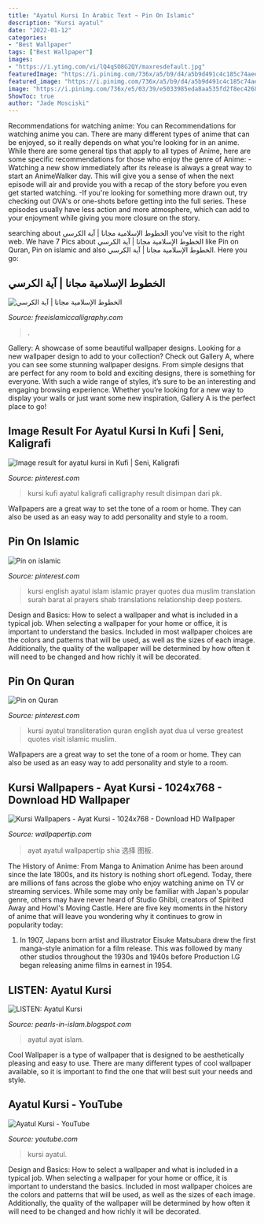 ```yaml
---
title: "Ayatul Kursi In Arabic Text ~ Pin On Islamic"
description: "Kursi ayatul"
date: "2022-01-12"
categories:
- "Best Wallpaper"
tags: ["Best Wallpaper"]
images:
- "https://i.ytimg.com/vi/lQ4qSO8G2QY/maxresdefault.jpg"
featuredImage: "https://i.pinimg.com/736x/a5/b9/d4/a5b9d491c4c185c74aeeb9bcdcefc65d--kursi-english.jpg"
featured_image: "https://i.pinimg.com/736x/a5/b9/d4/a5b9d491c4c185c74aeeb9bcdcefc65d--kursi-english.jpg"
image: "https://i.pinimg.com/736x/e5/03/39/e5033985eda8aa535fd2f8ec426856bb.jpg"
ShowToc: true
author: "Jade Mosciski"
---
```



Recommendations for watching anime: You can
Recommendations for watching anime you can. There are many different types of anime that can be enjoyed, so it really depends on what you're looking for in an anime. While there are some general tips that apply to all types of Anime, here are some specific recommendations for those who enjoy the genre of Anime: 
-Watching a new show immediately after its release is always a great way to start an AnimeWalker day. This will give you a sense of when the next episode will air and provide you with a recap of the story before you even get started watching. 
-If you're looking for something more drawn out, try checking out OVA's or one-shots before getting into the full series. These episodes usually have less action and more atmosphere, which can add to your enjoyment while giving you more closure on the story.

	

		
searching about الخطوط الإسلامية مجانا | آية الكرسي you've visit to the right web. We have 7 Pics about الخطوط الإسلامية مجانا | آية الكرسي like Pin on Quran, Pin on islamic and also الخطوط الإسلامية مجانا | آية الكرسي. Here you go:
		
    
## الخطوط الإسلامية مجانا | آية الكرسي

<img loading=lazy src="https://freeislamiccalligraphy.com/wp-content/uploads/2013/06/Kanan-Ayatul-Kursi.jpg" onerror="this.onerror=null;this.src='https://tse1.mm.bing.net/th?id=OIP.or5SbqiR87vOxNHSc2yM0QHaKV&amp;pid=15.1';" alt="الخطوط الإسلامية مجانا | آية الكرسي">

_Source: freeislamiccalligraphy.com_

>. 

	

Gallery: A showcase of some beautiful wallpaper designs.
Looking for a new wallpaper design to add to your collection? Check out Gallery A, where you can see some stunning wallpaper designs. From simple designs that are perfect for any room to bold and exciting designs, there is something for everyone. With such a wide range of styles, it’s sure to be an interesting and engaging browsing experience. Whether you’re looking for a new way to display your walls or just want some new inspiration, Gallery A is the perfect place to go!





	
	
    
## Image Result For Ayatul Kursi In Kufi | Seni, Kaligrafi

<img loading=lazy src="https://i.pinimg.com/736x/e5/03/39/e5033985eda8aa535fd2f8ec426856bb.jpg" onerror="this.onerror=null;this.src='https://tse1.mm.bing.net/th?id=OIP.LuQGtxchTCSGJ3vuQUSaywAAAA&amp;pid=15.1';" alt="Image result for ayatul kursi in Kufi | Seni, Kaligrafi">

_Source: pinterest.com_

>kursi kufi ayatul kaligrafi calligraphy result disimpan dari pk. 

	

Wallpapers are a great way to set the tone of a room or home. They can also be used as an easy way to add personality and style to a room.

    
## Pin On Islamic

<img loading=lazy src="https://i.pinimg.com/736x/a5/b9/d4/a5b9d491c4c185c74aeeb9bcdcefc65d--kursi-english.jpg" onerror="this.onerror=null;this.src='https://tse4.mm.bing.net/th?id=OIP.uTIITsFl4HjHyz1uaC7sCgAAAA&amp;pid=15.1';" alt="Pin on islamic">

_Source: pinterest.com_

>kursi english ayatul islam islamic prayer quotes dua muslim translation surah barat al prayers shab translations relationship deep posters. 

	

Design and Basics: How to select a wallpaper and what is included in a typical job.
When selecting a wallpaper for your home or office, it is important to understand the basics. Included in most wallpaper choices are the colors and patterns that will be used, as well as the sizes of each image. Additionally, the quality of the wallpaper will be determined by how often it will need to be changed and how richly it will be decorated.

    
## Pin On Quran

<img loading=lazy src="https://i.pinimg.com/736x/28/d0/de/28d0deea3fd79ce750bda8fa98d9c2a9.jpg" onerror="this.onerror=null;this.src='https://tse1.mm.bing.net/th?id=OIP.UiccbLzN-FwNytpxV_oURgHaFD&amp;pid=15.1';" alt="Pin on Quran">

_Source: pinterest.com_

>kursi ayatul transliteration quran english ayat dua ul verse greatest quotes visit islamic muslim. 

	

Wallpapers are a great way to set the tone of a room or home. They can also be used as an easy way to add personality and style to a room.

    
## Kursi Wallpapers - Ayat Kursi - 1024x768 - Download HD Wallpaper

<img loading=lazy src="https://www.wallpapertip.com/wmimgs/17-179306_kursi-wallpapers-ayat-kursi.jpg" onerror="this.onerror=null;this.src='https://tse3.mm.bing.net/th?id=OIP.iKe81_Fw_JTcF84pA1gSDQHaFj&amp;pid=15.1';" alt="Kursi Wallpapers - Ayat Kursi - 1024x768 - Download HD Wallpaper">

_Source: wallpapertip.com_

>ayat ayatul wallpapertip shia 选择 图板. 

	

The History of Anime: From Manga to Animation
Anime has been around since the late 1800s, and its history is nothing short ofLegend. Today, there are millions of fans across the globe who enjoy watching anime on TV or streaming services. While some may only be familiar with Japan's popular genre, others may have never heard of Studio Ghibli, creators of Spirited Away and Howl's Moving Castle. Here are five key moments in the history of anime that will leave you wondering why it continues to grow in popularity today:
1) In 1907, Japans born artist and illustrator Eisuke Matsubara drew the first manga-style animation for a film release. This was followed by many other studios throughout the 1930s and 1940s before Production I.G began releasing anime films in earnest in 1954.

    
## LISTEN: Ayatul Kursi

<img loading=lazy src="http://4.bp.blogspot.com/-f1C-FJhEZr4/UBDenrhwdnI/AAAAAAAABGw/2CotgLInsCA/w1200-h630-p-k-no-nu/ayatul-kursi-blue.jpg" onerror="this.onerror=null;this.src='https://tse1.mm.bing.net/th?id=OIP.e89JPsqsYMzwt4ouIbXT1QHaD4&amp;pid=15.1';" alt="LISTEN: Ayatul Kursi">

_Source: pearls-in-islam.blogspot.com_

>ayatul ayat islam. 

	

Cool Wallpaper is a type of wallpaper that is designed to be aesthetically pleasing and easy to use. There are many different types of cool wallpaper available, so it is important to find the one that will best suit your needs and style.

    
## Ayatul Kursi - YouTube

<img loading=lazy src="https://i.ytimg.com/vi/lQ4qSO8G2QY/maxresdefault.jpg" onerror="this.onerror=null;this.src='https://tse4.mm.bing.net/th?id=OIP.hd8mufLj7UTY7ZVP67V54QHaEK&amp;pid=15.1';" alt="Ayatul Kursi - YouTube">

_Source: youtube.com_

>kursi ayatul. 

	

Design and Basics: How to select a wallpaper and what is included in a typical job.
When selecting a wallpaper for your home or office, it is important to understand the basics. Included in most wallpaper choices are the colors and patterns that will be used, as well as the sizes of each image. Additionally, the quality of the wallpaper will be determined by how often it will need to be changed and how richly it will be decorated.

